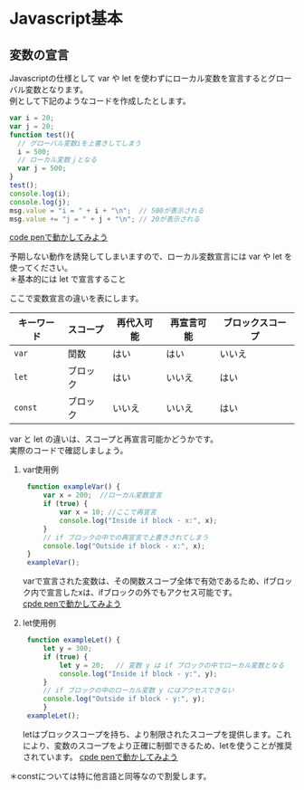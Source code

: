# Javascript基本
## 変数の宣言
Javascriptの仕様として var や let を使わずにローカル変数を宣言するとグローバル変数となります。  
例として下記のようなコードを作成したとします。
```javascript
var i = 20;
var j = 20;
function test(){
  // グローバル変数iを上書きしてしまう
  i = 500;
  // ローカル変数ｊとなる
  var j = 500;
}
test();
console.log(i);
console.log(j);
msg.value = "i = " + i + "\n";  // 500が表示される
msg.value += "j = " + j + "\n"; // 20が表示される
```

[code penで動かしてみよう](https://codepen.io/mura-no/pen/QWJVOjb)

予期しない動作を誘発してしまいますので、ローカル変数宣言には var や let を使ってください。  
＊基本的には let で宣言すること

ここで変数宣言の違いを表にします。

| キーワード | スコープ | 再代入可能 | 再宣言可能 | ブロックスコープ |
|---------|-------|----------|-------------------|-------------------|
| `var`   | 関数  | はい | はい | いいえ |
| `let`   | ブロック | はい | いいえ | はい |
| `const` | ブロック | いいえ | いいえ | はい |

var と let の違いは、スコープと再宣言可能かどうかです。  
実際のコードで確認しましょう。
1. var使用例
   ```javascript
    function exampleVar() {
        var x = 200;  //ローカル変数宣言 
        if (true) {
            var x = 10; //ここで再宣言
            console.log("Inside if block - x:", x);
        }
        // if ブロックの中での再宣言で上書きされてしまう
        console.log("Outside if block - x:", x);
    }
    exampleVar();
   ```
   varで宣言された変数は、その関数スコープ全体で有効であるため、ifブロック内で宣言したxは、ifブロックの外でもアクセス可能です。  
   [cpde penで動かしてみよう](https://codepen.io/mura-no/pen/MWzqOdO)

2. let使用例
   ```javascript
    function exampleLet() {
        let y = 300;
        if (true) {
            let y = 20;   // 変数 y は if ブロックの中でローカル変数となる
            console.log("Inside if block - y:", y);
        }
        // if ブロックの中のローカル変数 y にはアクセスできない  
        console.log("Outside if block - y:", y);
        }
    exampleLet();
   ```
   letはブロックスコープを持ち、より制限されたスコープを提供します。これにより、変数のスコープをより正確に制御できるため、letを使うことが推奨されています。
   [cpde penで動かしてみよう](https://codepen.io/mura-no/pen/XWyPzoE)

＊constについては特に他言語と同等なので割愛します。

